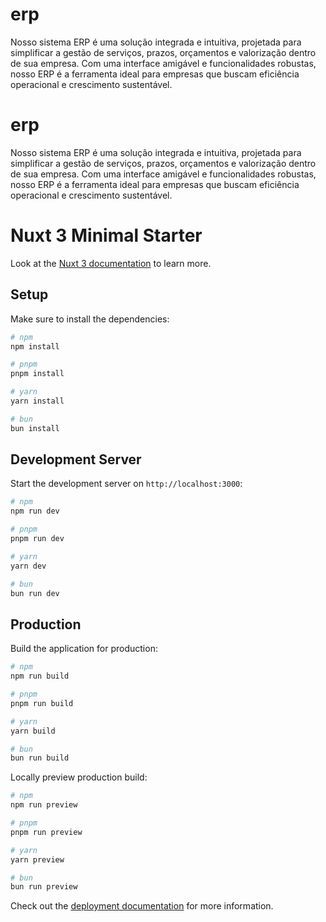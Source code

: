 # erp
Nosso sistema ERP é uma solução integrada e intuitiva, projetada para simplificar a gestão de serviços, prazos, orçamentos e valorização dentro de sua empresa. Com uma interface amigável e funcionalidades robustas, nosso ERP é a ferramenta ideal para empresas que buscam eficiência operacional e crescimento sustentável.

# erp
Nosso sistema ERP é uma solução integrada e intuitiva, projetada para simplificar a gestão de serviços, prazos, orçamentos e valorização dentro de sua empresa. Com uma interface amigável e funcionalidades robustas, nosso ERP é a ferramenta ideal para empresas que buscam eficiência operacional e crescimento sustentável.

# Nuxt 3 Minimal Starter

Look at the [Nuxt 3 documentation](https://nuxt.com/docs/getting-started/introduction) to learn more.

## Setup

Make sure to install the dependencies:

```bash
# npm
npm install

# pnpm
pnpm install

# yarn
yarn install

# bun
bun install
```

## Development Server

Start the development server on `http://localhost:3000`:

```bash
# npm
npm run dev

# pnpm
pnpm run dev

# yarn
yarn dev

# bun
bun run dev
```

## Production

Build the application for production:

```bash
# npm
npm run build

# pnpm
pnpm run build

# yarn
yarn build

# bun
bun run build
```

Locally preview production build:

```bash
# npm
npm run preview

# pnpm
pnpm run preview

# yarn
yarn preview

# bun
bun run preview
```

Check out the [deployment documentation](https://nuxt.com/docs/getting-started/deployment) for more information.
